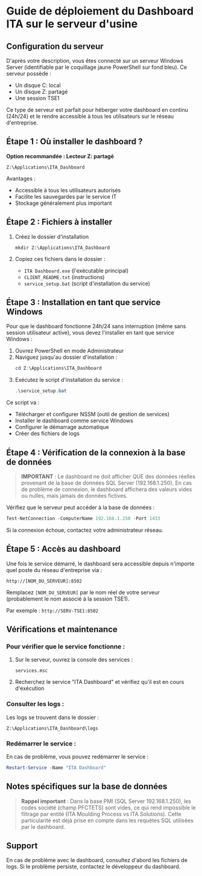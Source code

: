# Guide de déploiement du Dashboard ITA sur le serveur d'usine

## Configuration du serveur

D'après votre description, vous êtes connecté sur un serveur Windows Server (identifiable par le coquillage jaune PowerShell sur fond bleu). Ce serveur possède :
- Un disque C: local 
- Un disque Z: partagé
- Une session TSE1

Ce type de serveur est parfait pour héberger votre dashboard en continu (24h/24) et le rendre accessible à tous les utilisateurs sur le réseau d'entreprise.

## Étape 1 : Où installer le dashboard ?

**Option recommandée : Lecteur Z: partagé**

```
Z:\Applications\ITA_Dashboard
```

Avantages :
- Accessible à tous les utilisateurs autorisés
- Facilite les sauvegardes par le service IT
- Stockage généralement plus important

## Étape 2 : Fichiers à installer

1. Créez le dossier d'installation
   ```
   mkdir Z:\Applications\ITA_Dashboard
   ```

2. Copiez ces fichiers dans le dossier :
   - `ITA Dashboard.exe` (l'exécutable principal)
   - `CLIENT_README.txt` (instructions)
   - `service_setup.bat` (script d'installation du service)

## Étape 3 : Installation en tant que service Windows

Pour que le dashboard fonctionne 24h/24 sans interruption (même sans session utilisateur active), vous devez l'installer en tant que service Windows :

1. Ouvrez PowerShell en mode Administrateur
2. Naviguez jusqu'au dossier d'installation :
   ```powershell
   cd Z:\Applications\ITA_Dashboard
   ```
3. Exécutez le script d'installation du service :
   ```powershell
   .\service_setup.bat
   ```

Ce script va :
- Télécharger et configurer NSSM (outil de gestion de services)
- Installer le dashboard comme service Windows
- Configurer le démarrage automatique
- Créer des fichiers de logs

## Étape 4 : Vérification de la connexion à la base de données

> **IMPORTANT** : Le dashboard ne doit afficher QUE des données réelles provenant de la base de données SQL Server (192.168.1.250). En cas de problème de connexion, le dashboard affichera des valeurs vides ou nulles, mais jamais de données fictives.

Vérifiez que le serveur peut accéder à la base de données :

```powershell
Test-NetConnection -ComputerName 192.168.1.250 -Port 1433
```

Si la connexion échoue, contactez votre administrateur réseau.

## Étape 5 : Accès au dashboard

Une fois le service démarré, le dashboard sera accessible depuis n'importe quel poste du réseau d'entreprise via :

```
http://[NOM_DU_SERVEUR]:8502
```

Remplacez `[NOM_DU_SERVEUR]` par le nom réel de votre serveur (probablement le nom associé à la session TSE1).

Par exemple : `http://SERV-TSE1:8502`

## Vérifications et maintenance

### Pour vérifier que le service fonctionne :

1. Sur le serveur, ouvrez la console des services :
   ```
   services.msc
   ```
2. Recherchez le service "ITA Dashboard" et vérifiez qu'il est en cours d'exécution

### Consulter les logs :

Les logs se trouvent dans le dossier :
```
Z:\Applications\ITA_Dashboard\logs
```

### Redémarrer le service :

En cas de problème, vous pouvez redémarrer le service :
```powershell
Restart-Service -Name "ITA Dashboard"
```

## Notes spécifiques sur la base de données

> **Rappel important** : Dans la base PMI (SQL Server 192.168.1.250), les codes société (champ PFCTETS) sont vides, ce qui rend impossible le filtrage par entité (ITA Moulding Process vs ITA Solutions). Cette particularité est déjà prise en compte dans les requêtes SQL utilisées par le dashboard.

## Support

En cas de problème avec le dashboard, consultez d'abord les fichiers de logs. Si le problème persiste, contactez le développeur du dashboard.
